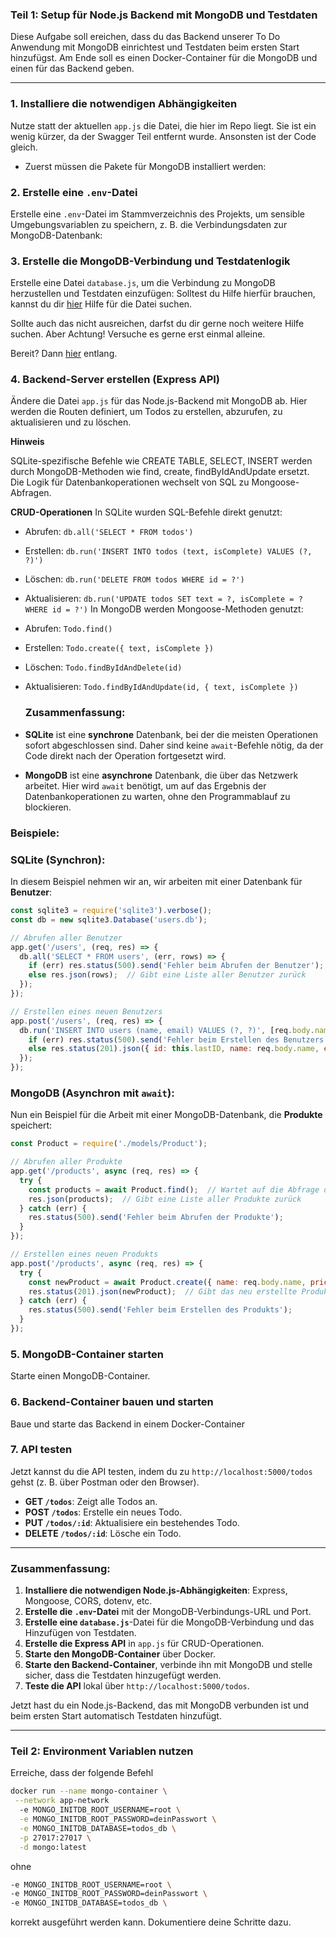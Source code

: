 ### Teil 1: Setup für Node.js Backend mit MongoDB und Testdaten

Diese Aufgabe soll ereichen, dass du das Backend unserer To Do Anwendung mit MongoDB einrichtest und Testdaten beim ersten Start hinzufügst.
Am Ende soll es einen Docker-Container für die MongoDB und einen für das Backend geben.

---

### 1. **Installiere die notwendigen Abhängigkeiten**
Nutze statt der aktuellen `app.js` die Datei, die hier im Repo liegt. Sie ist ein wenig kürzer, da der Swagger Teil entfernt wurde. 
Ansonsten ist der Code gleich. 
- Zuerst müssen die Pakete für MongoDB installiert werden:

### 2. **Erstelle eine `.env`-Datei**

Erstelle eine `.env`-Datei im Stammverzeichnis des Projekts, um sensible Umgebungsvariablen zu speichern, z. B. die Verbindungsdaten zur MongoDB-Datenbank:

### 3. **Erstelle die MongoDB-Verbindung und Testdatenlogik**

Erstelle eine Datei `database.js`, um die Verbindung zu MongoDB herzustellen und Testdaten einzufügen:
Solltest du Hilfe hierfür brauchen, kannst du dir [hier](https://github.com/Sophie-Techstarter/24-03/blob/main/Docker/10_12_2024/Hausaufgabe/Level_2/Hilfestellung/Hinweise_db.md) Hilfe für die Datei suchen. 


Sollte auch das nicht ausreichen, darfst du dir gerne noch weitere Hilfe suchen.
Aber Achtung! Versuche es gerne erst einmal alleine. 

Bereit? Dann [hier](https://github.com/Sophie-Techstarter/24-03/blob/main/Docker/10_12_2024/Hausaufgabe/Level_2/Hilfestellung/database.js) entlang.

### 4. **Backend-Server erstellen (Express API)**

Ändere die Datei `app.js` für das Node.js-Backend mit MongoDB ab. Hier werden die Routen definiert, um Todos zu erstellen, abzurufen, zu aktualisieren und zu löschen.

**Hinweis**

SQLite-spezifische Befehle wie CREATE TABLE, SELECT, INSERT werden durch MongoDB-Methoden wie find, create, findByIdAndUpdate ersetzt.
Die Logik für Datenbankoperationen wechselt von SQL zu Mongoose-Abfragen.

**CRUD-Operationen**
In SQLite wurden SQL-Befehle direkt genutzt:
- Abrufen: `db.all('SELECT * FROM todos')`
- Erstellen: `db.run('INSERT INTO todos (text, isComplete) VALUES (?, ?)')`
- Löschen: `db.run('DELETE FROM todos WHERE id = ?')`
- Aktualisieren: `db.run('UPDATE todos SET text = ?, isComplete = ? WHERE id = ?')`
In MongoDB werden Mongoose-Methoden genutzt:
- Abrufen: `Todo.find()`
- Erstellen: `Todo.create({ text, isComplete })`
- Löschen: `Todo.findByIdAndDelete(id)`
- Aktualisieren: `Todo.findByIdAndUpdate(id, { text, isComplete })`

  ### Zusammenfassung:

- **SQLite** ist eine **synchrone** Datenbank, bei der die meisten Operationen sofort abgeschlossen sind. Daher sind keine `await`-Befehle nötig, da der Code direkt nach der Operation fortgesetzt wird.
- **MongoDB** ist eine **asynchrone** Datenbank, die über das Netzwerk arbeitet. Hier wird `await` benötigt, um auf das Ergebnis der Datenbankoperationen zu warten, ohne den Programmablauf zu blockieren.

### Beispiele:

### SQLite (Synchron):
In diesem Beispiel nehmen wir an, wir arbeiten mit einer Datenbank für **Benutzer**:

```javascript
const sqlite3 = require('sqlite3').verbose();
const db = new sqlite3.Database('users.db');

// Abrufen aller Benutzer
app.get('/users', (req, res) => {
  db.all('SELECT * FROM users', (err, rows) => {
    if (err) res.status(500).send('Fehler beim Abrufen der Benutzer');
    else res.json(rows);  // Gibt eine Liste aller Benutzer zurück
  });
});

// Erstellen eines neuen Benutzers
app.post('/users', (req, res) => {
  db.run('INSERT INTO users (name, email) VALUES (?, ?)', [req.body.name, req.body.email], function (err) {
    if (err) res.status(500).send('Fehler beim Erstellen des Benutzers');
    else res.status(201).json({ id: this.lastID, name: req.body.name, email: req.body.email });  // Gibt den neu erstellten Benutzer zurück
  });
});
```

### MongoDB (Asynchron mit `await`):
Nun ein Beispiel für die Arbeit mit einer MongoDB-Datenbank, die **Produkte** speichert:

```javascript
const Product = require('./models/Product');

// Abrufen aller Produkte
app.get('/products', async (req, res) => {
  try {
    const products = await Product.find();  // Wartet auf die Abfrage der Produkte
    res.json(products);  // Gibt eine Liste aller Produkte zurück
  } catch (err) {
    res.status(500).send('Fehler beim Abrufen der Produkte');
  }
});

// Erstellen eines neuen Produkts
app.post('/products', async (req, res) => {
  try {
    const newProduct = await Product.create({ name: req.body.name, price: req.body.price });  // Wartet auf die Erstellung des Produkts
    res.status(201).json(newProduct);  // Gibt das neu erstellte Produkt zurück
  } catch (err) {
    res.status(500).send('Fehler beim Erstellen des Produkts');
  }
});
```


### 5. **MongoDB-Container starten**

Starte einen MongoDB-Container.

### 6. **Backend-Container bauen und starten**

Baue und starte das Backend in einem Docker-Container

### 7. **API testen**

Jetzt kannst du die API testen, indem du zu `http://localhost:5000/todos` gehst (z. B. über Postman oder den Browser).

- **GET `/todos`**: Zeigt alle Todos an.
- **POST `/todos`**: Erstelle ein neues Todo.
- **PUT `/todos/:id`**: Aktualisiere ein bestehendes Todo.
- **DELETE `/todos/:id`**: Lösche ein Todo.

---

### Zusammenfassung:

1. **Installiere die notwendigen Node.js-Abhängigkeiten**: Express, Mongoose, CORS, dotenv, etc.
2. **Erstelle die `.env`-Datei** mit der MongoDB-Verbindungs-URL und Port.
3. **Erstelle eine `database.js`**-Datei für die MongoDB-Verbindung und das Hinzufügen von Testdaten.
4. **Erstelle die Express API** in `app.js` für CRUD-Operationen.
5. **Starte den MongoDB-Container** über Docker.
6. **Starte den Backend-Container**, verbinde ihn mit MongoDB und stelle sicher, dass die Testdaten hinzugefügt werden.
7. **Teste die API** lokal über `http://localhost:5000/todos`.

Jetzt hast du ein Node.js-Backend, das mit MongoDB verbunden ist und beim ersten Start automatisch Testdaten hinzufügt.

----

### Teil 2: Environment Variablen nutzen
Erreiche, dass der folgende Befehl 

```bash
docker run --name mongo-container \
 --network app-network
  -e MONGO_INITDB_ROOT_USERNAME=root \
  -e MONGO_INITDB_ROOT_PASSWORD=deinPasswort \
  -e MONGO_INITDB_DATABASE=todos_db \
  -p 27017:27017 \
  -d mongo:latest
```

ohne 

```bash
-e MONGO_INITDB_ROOT_USERNAME=root \
-e MONGO_INITDB_ROOT_PASSWORD=deinPasswort \
-e MONGO_INITDB_DATABASE=todos_db \
```

korrekt ausgeführt werden kann. Dokumentiere deine Schritte dazu.
